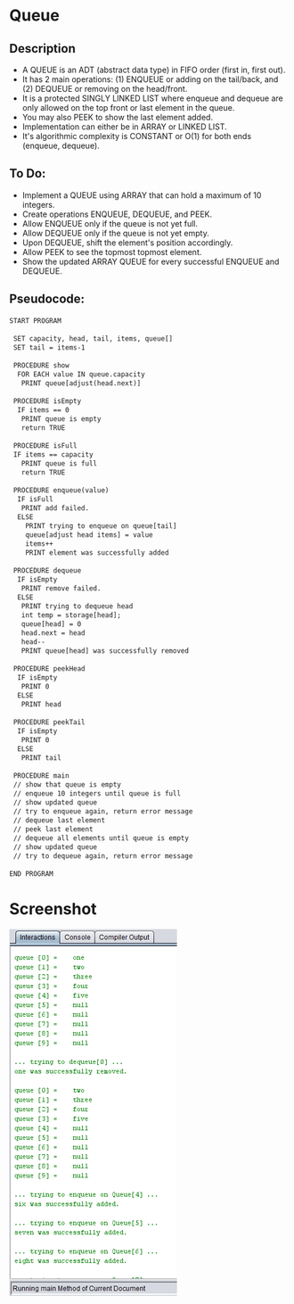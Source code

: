 Queue
=======================

## Description

 - A QUEUE is an ADT (abstract data type) in FIFO order (first in, first out).
 - It has 2 main operations: (1) ENQUEUE or adding on the tail/back, and (2) DEQUEUE or removing on the head/front.
 - It is a protected SINGLY LINKED LIST where enqueue and dequeue are only allowed on the top front or last element in the queue.
 - You may also PEEK to show the last element added.
 - Implementation can either be in ARRAY or LINKED LIST.
 - It's algorithmic complexity is CONSTANT or O(1) for both ends (enqueue, dequeue).

## To Do:

 - Implement a QUEUE using ARRAY that can hold a maximum of 10 integers.
 - Create operations ENQUEUE, DEQUEUE, and PEEK.
 - Allow ENQUEUE only if the queue is not yet full.
 - Allow DEQUEUE only if the queue is not yet empty.
 - Upon DEQUEUE, shift the element's position accordingly.
 - Allow PEEK to see the topmost topmost element.
 - Show the updated ARRAY QUEUE for every successful ENQUEUE and DEQUEUE.

## Pseudocode:

    START PROGRAM
    
     SET capacity, head, tail, items, queue[]
     SET tail = items-1
         
     PROCEDURE show
      FOR EACH value IN queue.capacity
       PRINT queue[adjust(head.next)]
    
     PROCEDURE isEmpty
      IF items == 0
       PRINT queue is empty
       return TRUE
    
     PROCEDURE isFull
     IF items == capacity
       PRINT queue is full
       return TRUE
    
     PROCEDURE enqueue(value)
      IF isFull
       PRINT add failed.
      ELSE        
        PRINT trying to enqueue on queue[tail]
        queue[adjust head items] = value
        items++
        PRINT element was successfully added
    
     PROCEDURE dequeue
      IF isEmpty
       PRINT remove failed.
      ELSE
       PRINT trying to dequeue head
       int temp = storage[head];
       queue[head] = 0
       head.next = head
       head--
       PRINT queue[head] was successfully removed
      
     PROCEDURE peekHead
      IF isEmpty
       PRINT 0
      ELSE 
       PRINT head
     
     PROCEDURE peekTail
      IF isEmpty
       PRINT 0
      ELSE 
       PRINT tail
    
     PROCEDURE main
     // show that queue is empty
     // enqueue 10 integers until queue is full
     // show updated queue
     // try to enqueue again, return error message
     // dequeue last element
     // peek last element
     // dequeue all elements until queue is empty
     // show updated queue
     // try to dequeue again, return error message
    
    END PROGRAM
     
# Screenshot
![Screenshot](https://github.com/lvcc-dsa/Students/blob/master/BSIS/Aranas-Michaela/array-queue/ArrayQueue.png)
